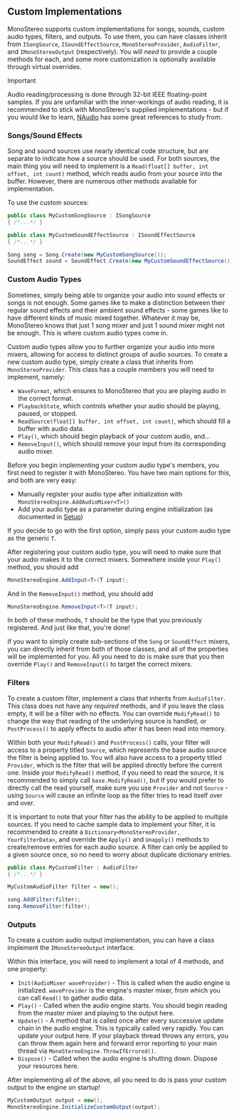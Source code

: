 ## Custom Implementations
MonoStereo supports custom implementations for songs, sounds, custom audio types, filters, and outputs. To use them, you can have classes inherit from `ISongSource`, `ISoundEffectSource`, `MonoStereoProvider`, `AudioFilter`, and `IMonoStereoOutput` (respectively).
You will *need* to provide a couple methods for each, and some more customization is optionally available through virtual overrides.

> [!IMPORTANT]
> Audio reading/processing is done through 32-bit IEEE floating-point samples. If you are unfamiliar with the inner-workings of audio reading, it is recommended to stick with MonoStereo's supplied implementations - but if you would like to learn, [NAudio](https://github.com/naudio/NAudio/tree/master) has some great references to study from.

### Songs/Sound Effects
Song and sound sources use nearly identical code structure, but are separate to indicate how a source should be used.
For both sources, the main thing you will need to implement is a `Read(float[] buffer, int offset, int count)` method, which reads audio from your source into the buffer. However, there are numerous other methods available for implementation.

To use the custom sources:
```cs
public class MyCustomSongSource : ISongSource
{ /*...*/ }

public class MyCustomSoundEffectSource : ISoundEffectSource
{ /*...*/ }

Song song = Song.Create(new MyCustomSongSource());
SoundEffect sound = SoundEffect.Create(new MyCustomSoundEffectSource());
```

### Custom Audio Types
Sometimes, simply being able to organize your audio into sound effects or songs is not enough. Some games like to make a distinction between their regular sound effects and their ambient sound effects - some games like to have different kinds of music mixed together. Whatever it may be, MonoStereo knows that just 1 song mixer and just 1 sound mixer might not be enough. This is where custom audio types come in.

Custom audio types allow you to further organize your audio into more mixers, allowing for access to distinct groups of audio sources. To create a new custom audio type, simply create a class that inherits from `MonoStereoProvider`. This class has a couple members you will need to implement, namely:
- `WaveFormat`, which ensures to MonoStereo that you are playing audio in the correct format.
- `PlaybackState`, which controls whether your audio should be playing, paused, or stopped.
- `ReadSource(float[] buffer, int offset, int count)`, which should fill a buffer with audio data.
- `Play()`, which should begin playback of your custom audio, and...
- `RemoveInput()`, which should remove your input from its corresponding audio mixer.

Before you begin implementing your custom audio type's members, you first need to register it with MonoStereo. You have two main options for this, and both are very easy:
- Manually register your audio type after initialization with `MonoStereoEngine.AddAudioMixer<T>()`
- Add your audio type as a parameter during engine initialization (as documented in [Setup](https://github.com/NycroV/MonoStereo/blob/master/docs/SETUP.md))

If you decide to go with the first option, simply pass your custom audio type as the generic `T`.

After registering your custom audio type, you will need to make sure that your audio makes it to the correct mixers. Somewhere inside your `Play()` method, you should add
```cs
MonoStereoEngine.AddInput<T>(T input);
```
And in the `RemoveInput()` method, you should add
```cs
MonoStereoEngine.RemoveInput<T>(T input);
```

In both of these methods, `T` should be the type that you previously registered. And just like that, you're done!

If you want to simply create sub-sections of the `Song` or `SoundEffect` mixers, you can directly inherit from both of those classes, and all of the properties will be implemented for you. All you need to do is make sure that you then override `Play()` and `RemoveInput()` to target the correct mixers.

### Filters
To create a custom filter, implement a class that inherits from `AudioFilter`. This class does not have any *required* methods, and if you leave the class empty, it will be a filter with no effects.
You can override `ModifyRead()` to change the way that reading of the underlying source is handled, or `PostProcess()` to apply effects to audio after it has been read into memory. 

Within both your `ModifyRead()` and `PostProcess()` calls, your filter will access to a property titled `Source`, which represents the base audio source the filter is being applied to.
You will also have access to a property titled `Provider`, which is the filter that will be applied directly before the current one. Inside your `ModifyRead()` method, if you need to read the source, it is recommended to simply call `base.ModifyRead()`, but if you would prefer to directly call the read yourself, make sure you use `Provider` and not `Source` - using `Source` will cause an infinite loop as the filter tries to read itself over and over.

It is important to note that your filter has the ability to be applied to multiple sources. If you need to cache sample data to implement your filter, it is recommended to create a `Dictionary<MonoStereoProvider, YourFilterData>`, and override the `Apply()` and `Unapply()` methods to create/remove entries for each audio source. A filter can only be applied to a given source once, so no need to worry about duplicate dictionary entries.

```cs
public class MyCustomFilter : AudioFilter
{ /*...*/ }

MyCustomAudioFilter filter = new();

song.AddFilter(filter);
song.RemoveFilter(filter);
```

### Outputs
To create a custom audio output implementation, you can have a class implement the `IMonoStereoOutput` interface.

Within this interface, you will need to implement a total of 4 methods, and one property:
- `Init(AudioMixer waveProvider)` - This is called when the audio engine is initialized. `waveProvider` is the engine's master mixer, from which you can call `Read()` to gather audio data.
- `Play()` - Called when the audio engine starts. You should begin reading from the master mixer and playing to the output here.
- `Update()` - A method that is called once after every successive update chain in the audio engine. This is typically called very rapidly. You can update your output here. If your playback thread throws any errors, you can throw them again here and forward error reporting to your main thread via `MonoStereoEngine.ThrowIfErrored()`.
- `Dispose()` - Called when the audio engine is shutting down. Dispose your resources here.

After implementing all of the above, all you need to do is pass your custom output to the engine on startup!
```cs
MyCustomOutput output = new();
MonoStereoEngine.InitializeCustomOutput(output);
```
